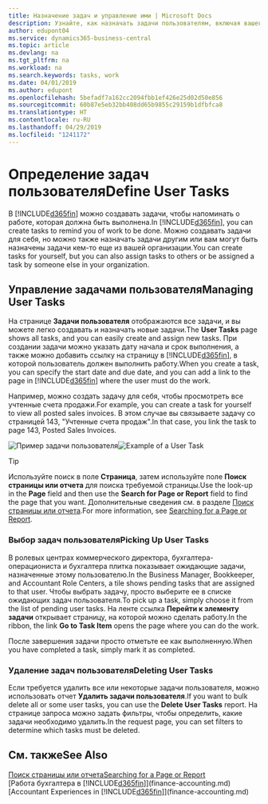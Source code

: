 ```yaml
---
title: Назначение задач и управление ими | Microsoft Docs
description: Узнайте, как назначать задачи пользователям, включая вашего бухгалтера, в Business Central
author: edupont04
ms.service: dynamics365-business-central
ms.topic: article
ms.devlang: na
ms.tgt_pltfrm: na
ms.workload: na
ms.search.keywords: tasks, work
ms.date: 04/01/2019
ms.author: edupont
ms.openlocfilehash: 5befadf7a162cc2094fbb1ef426e25d02d50e856
ms.sourcegitcommit: 60b87e5eb32bb408dd65b9855c29159b1dfbfca8
ms.translationtype: HT
ms.contentlocale: ru-RU
ms.lasthandoff: 04/29/2019
ms.locfileid: "1241172"
---
```

# <a name="define-user-tasks"></a><span data-ttu-id="55ba3-103">Определение задач пользователя</span><span class="sxs-lookup"><span data-stu-id="55ba3-103">Define User Tasks</span></span>
<span data-ttu-id="55ba3-104">В [!INCLUDE[d365fin](includes/d365fin_md.md)] можно создавать задачи, чтобы напоминать о работе, которая должна быть выполнена.</span><span class="sxs-lookup"><span data-stu-id="55ba3-104">In [!INCLUDE[d365fin](includes/d365fin_md.md)], you can create tasks to remind you of work to be done.</span></span> <span data-ttu-id="55ba3-105">Можно создавать задачи для себя, но можно также назначать задачи другим или вам могут быть назначены задачи кем-то еще из вашей организации.</span><span class="sxs-lookup"><span data-stu-id="55ba3-105">You can create tasks for yourself, but you can also assign tasks to others or be assigned a task by someone else in your organization.</span></span>  

## <a name="managing-user-tasks"></a><span data-ttu-id="55ba3-106">Управление задачами пользователя</span><span class="sxs-lookup"><span data-stu-id="55ba3-106">Managing User Tasks</span></span>
<span data-ttu-id="55ba3-107">На странице **Задачи пользователя** отображаются все задачи, и вы можете легко создавать и назначать новые задачи.</span><span class="sxs-lookup"><span data-stu-id="55ba3-107">The **User Tasks** page shows all tasks, and you can easily create and assign new tasks.</span></span> <span data-ttu-id="55ba3-108">При создании задачи можно указать дату начала и срок выполнения, а также можно добавить ссылку на страницу в [!INCLUDE[d365fin](includes/d365fin_md.md)], в которой пользователь должен выполнить работу.</span><span class="sxs-lookup"><span data-stu-id="55ba3-108">When you create a task, you can specify the start date and due date, and you can add a link to the page in [!INCLUDE[d365fin](includes/d365fin_md.md)] where the user must do the work.</span></span>  

<span data-ttu-id="55ba3-109">Например, можно создать задачу для себя, чтобы просмотреть все учтенные счета продажи.</span><span class="sxs-lookup"><span data-stu-id="55ba3-109">For example, you can create a task for yourself to view all posted sales invoices.</span></span> <span data-ttu-id="55ba3-110">В этом случае вы связываете задачу со страницей 143, "Учтенные счета продаж".</span><span class="sxs-lookup"><span data-stu-id="55ba3-110">In that case, you link the task to page 143, Posted Sales Invoices.</span></span>  

<span data-ttu-id="55ba3-111">![Пример задачи пользователя](media/across-user-tasks/sample-user-task.png "Пример задачи пользователя")</span><span class="sxs-lookup"><span data-stu-id="55ba3-111">![Example of a User Task](media/across-user-tasks/sample-user-task.png "Example of a user task")</span></span>

> [!TIP]  
>  <span data-ttu-id="55ba3-112">Используйте поиск в поле **Страница**, затем используйте поле **Поиск страницы или отчета** для поиска требуемой страницы.</span><span class="sxs-lookup"><span data-stu-id="55ba3-112">Use the look-up in the **Page** field and then use the **Search for Page or Report** field to find the page that you want.</span></span> <span data-ttu-id="55ba3-113">Дополнительные сведения см. в разделе [Поиск страницы или отчета](ui-search.md).</span><span class="sxs-lookup"><span data-stu-id="55ba3-113">For more information, see [Searching for a Page or Report](ui-search.md).</span></span>  

### <a name="picking-up-user-tasks"></a><span data-ttu-id="55ba3-114">Выбор задач пользователя</span><span class="sxs-lookup"><span data-stu-id="55ba3-114">Picking Up User Tasks</span></span>
<span data-ttu-id="55ba3-115">В ролевых центрах коммерческого директора, бухгалтера-операциониста и бухгалтера плитка показывает ожидающие задачи, назначенные этому пользователю.</span><span class="sxs-lookup"><span data-stu-id="55ba3-115">In the Business Manager, Bookkeeper, and Accountant Role Centers, a tile shows pending tasks that are assigned to that user.</span></span> <span data-ttu-id="55ba3-116">Чтобы выбрать задачу, просто выберите ее в списке ожидающих задач пользователя.</span><span class="sxs-lookup"><span data-stu-id="55ba3-116">To pick up a task, simply choose it from the list of pending user tasks.</span></span> <span data-ttu-id="55ba3-117">На ленте ссылка **Перейти к элементу задачи** открывает страницу, на которой можно сделать работу.</span><span class="sxs-lookup"><span data-stu-id="55ba3-117">In the ribbon, the link **Go to Task Item** opens the page where you can do the work.</span></span>  

<span data-ttu-id="55ba3-118">После завершения задачи просто отметьте ее как выполненную.</span><span class="sxs-lookup"><span data-stu-id="55ba3-118">When you have completed a task, simply mark it as completed.</span></span>  

### <a name="deleting-user-tasks"></a><span data-ttu-id="55ba3-119">Удаление задач пользователя</span><span class="sxs-lookup"><span data-stu-id="55ba3-119">Deleting User Tasks</span></span>
<span data-ttu-id="55ba3-120">Если требуется удалить все или некоторые задачи пользователя, можно использовать отчет **Удалить задачи пользователя**.</span><span class="sxs-lookup"><span data-stu-id="55ba3-120">If you want to bulk delete all or some user tasks, you can use the **Delete User Tasks** report.</span></span> <span data-ttu-id="55ba3-121">На странице запроса можно задать фильтры, чтобы определить, какие задачи необходимо удалить.</span><span class="sxs-lookup"><span data-stu-id="55ba3-121">In the request page, you can set filters to determine which tasks must be deleted.</span></span>  

## <a name="see-also"></a><span data-ttu-id="55ba3-122">См. также</span><span class="sxs-lookup"><span data-stu-id="55ba3-122">See Also</span></span>
[<span data-ttu-id="55ba3-123">Поиск страницы или отчета</span><span class="sxs-lookup"><span data-stu-id="55ba3-123">Searching for a Page or Report</span></span>](ui-search.md)  
<span data-ttu-id="55ba3-124">[Работа бухгалтера в [!INCLUDE[d365fin](includes/d365fin_md.md)]](finance-accounting.md)</span><span class="sxs-lookup"><span data-stu-id="55ba3-124">[Accountant Experiences in [!INCLUDE[d365fin](includes/d365fin_md.md)]](finance-accounting.md)</span></span>  

